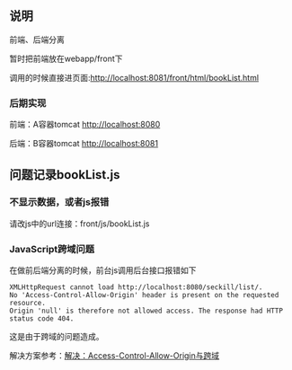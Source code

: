 ## 说明
前端、后端分离

暂时把前端放在webapp/front下

调用的时候直接进页面:[http://localhost:8081/front/html/bookList.html](http://localhost:8081/front/html/bookList.html)

### 后期实现
前端：A容器tomcat [http://localhost:8080](http://localhost:8080)

后端：B容器tomcat [http://localhost:8081](http://localhost:8081)

## 问题记录bookList.js
### 不显示数据，或者js报错
请改js中的url连接：front/js/bookList.js
### JavaScript跨域问题
在做前后端分离的时候，前台js调用后台接口报错如下
```
XMLHttpRequest cannot load http://localhost:8080/seckill/list/.
No 'Access-Control-Allow-Origin' header is present on the requested resource.
Origin 'null' is therefore not allowed access. The response had HTTP status code 404.
```
这是由于跨域的问题造成。

解决方案参考：[解决：Access-Control-Allow-Origin与跨域](http://blog.csdn.net/wo541075754/article/details/50696841)